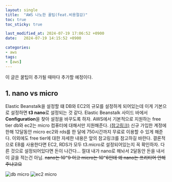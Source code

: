 ```yaml
---
layout: single
title:  "AWS 나노한 꿀팁(feat.비용절감)"
toc: true
toc_sticky: true

last_modified_at: 2024-07-19 17:06:52 +0900
date:   2024-07-19 14:15:52 +0900

categories: 
- aws
tags: 
- [aws]
---
```

이 글은 꿀팁이 추가될 때마다 추가할 예정이다.
## 1. nano vs micro
Elastic Beanstalk을 설정할 떄 DB와 EC2의 규모를 설정하게 되어있는데 이게 기본으로 설정하면 **t3 nano**로 설정되는 것 같다. Elastic Beanstalk 사이드 바에서 **Configuration**을 찾아 설정을 바꾸도록 하자. AWS에서 기본적으로 지원하는 free tier db와 ec2는 micro 컴퓨터에 대해서만 지원해준다.
[(참고링크)](https://aws.amazon.com/free/?gclid=CjwKCAjwnei0BhB-EiwAA2xuBpOROVMcnd7X_RKiJ-olngWDcxHyamomPK-ZCN6YdkfwvqolizKDeBoCxA0QAvD_BwE&trk=bdc27120-6d06-4bae-9be1-22d07b8ec0a7&sc_channel=ps&ef_id=CjwKCAjwnei0BhB-EiwAA2xuBpOROVMcnd7X_RKiJ-olngWDcxHyamomPK-ZCN6YdkfwvqolizKDeBoCxA0QAvD_BwE:G:s&s_kwcid=AL!4422!3!444218216096!e!!g!!aws%20free%20tier!10287751098!99328587821&all-free-tier.sort-by=item.additionalFields.SortRank&all-free-tier.sort-order=asc&awsf.Free%20Tier%20Types=*all&awsf.Free%20Tier%20Categories=*all) 신규 가입한 계정에 한해 12달동안 micro ec2와 rds를 한 달에 750시간까지 무료로 이용할 수 있게 해준다. 이외에도 free tier에 대한 자세한 내용은 앞의 참고링크를 참고하길 바란다. 결론적으로 EB를 사용한다면 EC2, RDS가 모두 t3.micro로 설정되어있는지 꼭 확인하자. 다른 것으로 설정되어있다면 돈이 나간다... 절대 내가 nano로 해놔서 2달동안 돈을 내서 이 글을 적는건 아님. ~~nano는 $10^-9$ 이고 micro는 $10^-6$인데 왜 nano는 프리티어 안해주냐고요~~
<br>

![db micro](https://github.com/user-attachments/assets/163a748d-9215-411b-a6cf-15361e9065f2)
![ec2 micro](https://github.com/user-attachments/assets/5c51141d-1fe1-449a-b3a0-3bb82138e158)

